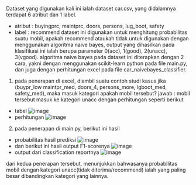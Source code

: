 Dataset yang digunakan kali ini ialah dataset car.csv, yang didalamnya terdapat 6 atribut dan 1 label.
- atribut : buyingprc, maintprc, doors, persons, lug_boot, safety
- label : recommend
dataset ini digunakan untuk menghitung probabilitas suatu mobil, apakah recommend ataukah tidak untuk digunakan dengan menggunakan algoritma naive bayes,
output yang dihasilkan pada klasifikasi ini ialah berupa parameter 0(acc), 1(good), 2(unacc), 3(vgood).
algoritma naive bayes pada dataset ini diterapkan dengan 2 cara, yakni dengan menggunakan scikit-learn python pada file main.py, 
dan juga dengan perhitungan excel pada file car_naivebayes_classifier.
1. pada penerapan di excel, diambil suatu contoh studi kasus jika (buypr_low maintpr_med, doors_4, persons_more, lgboot_med, safety_med), maka masuk kategori apakah mobil tersebut?
jawab : mobil tersebut masuk ke kategori unacc dengan perhitungan seperti berikut
- tabel
![image](https://user-images.githubusercontent.com/44889168/113506483-5c74d080-956f-11eb-9bda-f5b3c704f713.png)
- perhitungan
![image](https://user-images.githubusercontent.com/44889168/113506236-c8563980-956d-11eb-9c61-68f2c1093f9c.png)

2. pada penerapan di main.py, berikut ini hasil 
- probabilitas hasil prediksi
![image](https://user-images.githubusercontent.com/44889168/113506337-76fa7a00-956e-11eb-9c03-cdd27c3d7ab9.png)
- dan berikut ini hasil output F1-scorenya
![image](https://user-images.githubusercontent.com/44889168/113506349-94c7df00-956e-11eb-8dab-32a51e720a05.png)
- output dari classification reportnya
![image](https://user-images.githubusercontent.com/44889168/113506253-e1f78100-956d-11eb-837f-158cd1014e90.png)

dari kedua penerapan tersebut, menunjukkan bahwasanya probabilitas mobil dengan kategori unacc(tidak diterima/recommend) ialah yang paling besar dibandingkan kategori yang lainnya.
